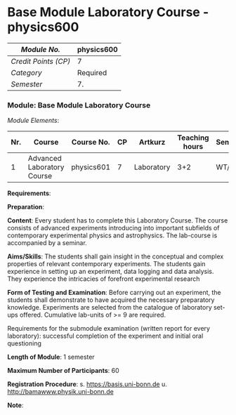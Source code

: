 # Base Module Laboratory Course - physics600

| *Module No.* | physics600 |
|---|---|
| *Credit Points (CP)* | 7 |
| *Category* | Required |
| *Semester* | 7. |


### Module: Base Module Laboratory Course

*Module Elements*:

|Nr.|Course|Course No.|CP|Artkurz|Teaching hours|Semester|
|---|---|---|---|---|---|---|
|1|Advanced Laboratory Course|physics601|7|Laboratory|3+2|WT/ST|


**Requirements**:


**Preparation**:


**Content**:
Every student has to complete this Laboratory Course. The course consists of advanced experiments introducing into important subfields of contemporary experimental physics and astrophysics. The lab-course is accompanied by a seminar.

**Aims/Skills**:
The students shall gain insight in the conceptual and complex properties of relevant contemporary experiments. The students gain experience in setting up an experiment, data logging and data analysis. They experience the intricacies of forefront experimental research

**Form of Testing and Examination**:
Before carrying out an experiment, the students shall demonstrate to have acquired the necessary preparatory knowledge. Experiments are selected from the catalogue of laboratory set-ups offered. Cumulative lab-units of >= 9 are required.

Requirements for the submodule examination (written report for every laboratory): successful completion of the experiment and initial oral questioning

**Length of Module**:
1 semester

**Maximum Number of Participants**:
60

**Registration Procedure**:
s. https://basis.uni-bonn.de u. http://bamawww.physik.uni-bonn.de

**Note**:


